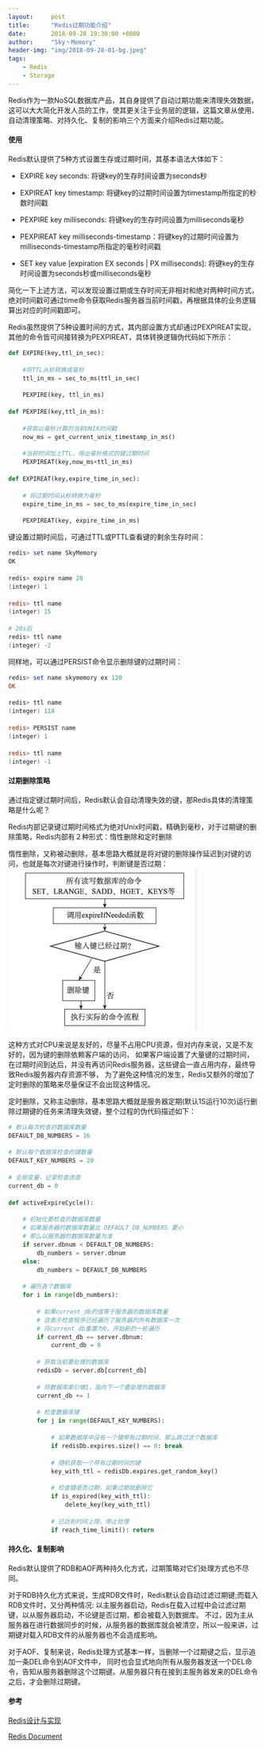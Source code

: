 ```yaml
---
layout:     post
title:      "Redis过期功能介绍"
date:       2018-09-28 19:30:00 +0800
author:     "Sky丶Memory"
header-img: "img/2018-09-28-01-bg.jpeg"
tags:
    - Redis
    - Storage
---
```


Redis作为一款NoSQL数据库产品，其自身提供了自动过期功能来清理失效数据，这可以大大简化开发人员的工作，使其更关注于业务层的逻辑，这篇文章从使用、自动清理策略、对持久化、复制的影响三个方面来介绍Redis过期功能。


#### 使用

Redis默认提供了5种方式设置生存或过期时间，其基本语法大体如下：

- EXPIRE key seconds: 将键key的生存时间设置为seconds秒

- EXPIREAT key timestamp: 将键key的过期时间设置为timestamp所指定的秒数时间戳

- PEXPIRE key milliseconds: 将键key的生存时间设置为milliseconds毫秒

- PEXPIREAT key milliseconds-timestamp：将键key的过期时间设置为milliseconds-timestamp所指定的毫秒时间戳

- SET key value [expiration EX seconds \| PX milliseconds]: 将键key的生存时间设置为seconds秒或milliseconds毫秒

简化一下上述方法，可以发现设置过期或生存时间无非相对和绝对两种时间方式，绝对时间戳可通过time命令获取Redis服务器当前时间戳，再根据具体的业务逻辑算出对应的时间戳即可。

Redis虽然提供了5种设置时间的方式，其内部设置方式却通过PEXPIREAT实现，其他的命令皆可间接转换为PEXPIREAT，具体转换逻辑伪代码如下所示：

```python
def EXPIRE(key,ttl_in_sec):

    #将TTL从秒转换成毫秒
    ttl_in_ms = sec_to_ms(ttl_in_sec)

    PEXPIRE(key, ttl_in_ms)

def PEXPIRE(key,ttl_in_ms):

    #获取以毫秒计算的当前UNIX时间戳
    now_ms = get_current_unix_timestamp_in_ms()

    #当前时间加上TTL，得出毫秒格式的键过期时间
    PEXPIREAT(key,now_ms+ttl_in_ms)

def EXPIREAT(key,expire_time_in_sec):

    # 将过期时间从秒转换为毫秒
    expire_time_in_ms = sec_to_ms(expire_time_in_sec)

    PEXPIREAT(key, expire_time_in_ms)

```

键设置过期时间后，可通过TTL或PTTL查看键的剩余生存时间：
```powershell
redis> set name SkyMemory
OK

redis> expire name 20
(integer) 1

redis> ttl name
(integer) 15

# 20s后
redis> ttl name 
(integer) -2
```

同样地，可以通过PERSIST命令显示删除键的过期时间：

```powershell
redis> set name skymemory ex 120
OK

redis> ttl name
(integer) 118

redis> PERSIST name
(integer) 1

redis> ttl name
(integer) -1

```


#### 过期删除策略

通过指定键过期时间后，Redis默认会自动清理失效的键，那Redis具体的清理策略是什么呢？

Redis内部记录键过期时间格式为绝对Unix时间戳，精确到毫秒，对于过期键的删除策略，Redis内部有２种形式：惰性删除和定时删除

惰性删除，又称被动删除，基本思路大概就是将对键的删除操作延迟到对键的访问，也就是每次对键进行操作时，判断键是否过期：
![](/img/2018-09-28-01-01.jpeg)


这种方式对CPU来说是友好的，尽量不占用CPU资源，但对内存来说，又是不友好的，因为键的删除依赖客户端的访问，
如果客户端设置了大量键的过期时间，在过期时间到达后，并没有再访问Redis服务器，这些键会一直占用内存，最终导致Redis服务器内存资源不够，
为了避免这种情况的发生，Redis又额外的增加了定时删除的策略来尽量保证不会出现这种情况。


定时删除，又称主动删除，基本思路大概就是服务器定期(默认1S运行10次)运行删除过期键的任务来清理失效键，整个过程的伪代码描述如下：
```python
# 默认每次检查的数据库数量
DEFAULT_DB_NUMBERS = 16

# 默认每个数据库检查的键数量
DEFAULT_KEY_NUMBERS = 20

# 全局变量，记录检查进度
current_db = 0

def activeExpireCycle():

    # 初始化要检查的数据库数量
    # 如果服务器的数据库数量比 DEFAULT_DB_NUMBERS 要小
    # 那么以服务器的数据库数量为准
    if server.dbnum < DEFAULT_DB_NUMBERS:
        db_numbers = server.dbnum
    else:
        db_numbers = DEFAULT_DB_NUMBERS

    # 遍历各个数据库
    for i in range(db_numbers):

        # 如果current_db的值等于服务器的数据库数量
        # 这表示检查程序已经遍历了服务器的所有数据库一次
        # 将current_db重置为0，开始新的一轮遍历
        if current_db == server.dbnum:
            current_db = 0

        # 获取当前要处理的数据库
        redisDb = server.db[current_db]

        # 将数据库索引增1，指向下一个要处理的数据库
        current_db += 1

        # 检查数据库键
        for j in range(DEFAULT_KEY_NUMBERS):

            # 如果数据库中没有一个键带有过期时间，那么跳过这个数据库
            if redisDb.expires.size() == 0: break

            # 随机获取一个带有过期时间的键
            key_with_ttl = redisDb.expires.get_random_key()

            # 检查键是否过期，如果过期就删除它
            if is_expired(key_with_ttl):
                delete_key(key_with_ttl)

            # 已达到时间上限，停止处理
            if reach_time_limit(): return
```

#### 持久化、复制影响

Redis默认提供了RDB和AOF两种持久化方式，过期策略对它们处理方式也不尽同。

对于RDB持久化方式来说，生成RDB文件时，Redis默认会自动过滤过期键;而载入RDB文件时，又分两种情况:
以主服务器启动，Redis在载入过程中会过滤过期键，以从服务器启动，不论键是否过期，都会被载入到数据库。
不过，因为主从服务器在进行数据同步的时候，从服务器的数据库就会被清空，所以一般来讲，过期键对载入RDB文件的从服务器也不会造成影响。

对于AOF、复制来说，Redis处理方式基本一样，当删除一个过期键之后，显示追加一条DEL命令到AOF文件中，
同时也会显式地向所有从服务器发送一个DEL命令，告知从服务器删除这个过期键。从服务器只有在接到主服务器发来的DEL命令之后，才会删除过期键。


#### 参考

[Redis设计与实现](https://read.douban.com/ebook/7519526/?dct=Web&type=paid&dcc=7519526&dcm=douban&dcs=updates)

[Redis Document](https://redis.io/commands/expire)